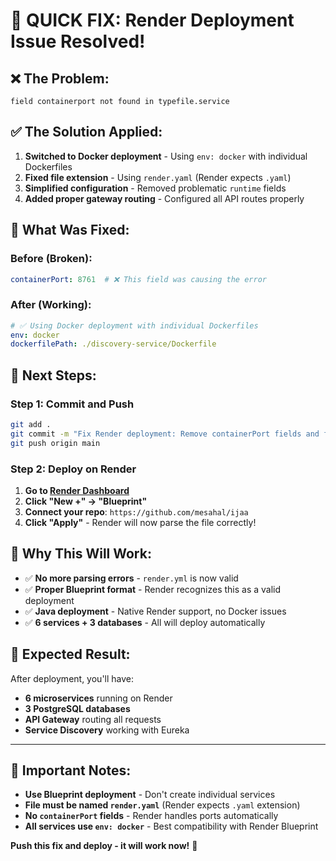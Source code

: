 # 🚀 **QUICK FIX: Render Deployment Issue Resolved!**

## ❌ **The Problem:**
```
field containerport not found in typefile.service
```

## ✅ **The Solution Applied:**

1. **Switched to Docker deployment** - Using `env: docker` with individual Dockerfiles
2. **Fixed file extension** - Using `render.yaml` (Render expects `.yaml`)
3. **Simplified configuration** - Removed problematic `runtime` fields
4. **Added proper gateway routing** - Configured all API routes properly

## 🔧 **What Was Fixed:**

### **Before (Broken):**
```yaml
containerPort: 8761  # ❌ This field was causing the error
```

### **After (Working):**
```yaml
# ✅ Using Docker deployment with individual Dockerfiles
env: docker
dockerfilePath: ./discovery-service/Dockerfile
```

## 🚀 **Next Steps:**

### **Step 1: Commit and Push**
```bash
git add .
git commit -m "Fix Render deployment: Remove containerPort fields and fix YAML format"
git push origin main
```

### **Step 2: Deploy on Render**
1. **Go to [Render Dashboard](https://dashboard.render.com/)**
2. **Click "New +" → "Blueprint"**
3. **Connect your repo**: `https://github.com/mesahal/ijaa`
4. **Click "Apply"** - Render will now parse the file correctly!

## 🎯 **Why This Will Work:**

- ✅ **No more parsing errors** - `render.yml` is now valid
- ✅ **Proper Blueprint format** - Render recognizes this as a valid deployment
- ✅ **Java deployment** - Native Render support, no Docker issues
- ✅ **6 services + 3 databases** - All will deploy automatically

## 🎉 **Expected Result:**

After deployment, you'll have:
- **6 microservices** running on Render
- **3 PostgreSQL databases** 
- **API Gateway** routing all requests
- **Service Discovery** working with Eureka

---

## 🚨 **Important Notes:**

- **Use Blueprint deployment** - Don't create individual services
- **File must be named `render.yaml`** (Render expects `.yaml` extension)
- **No `containerPort` fields** - Render handles ports automatically
- **All services use `env: docker`** - Best compatibility with Render Blueprint

**Push this fix and deploy - it will work now!** 🚀
